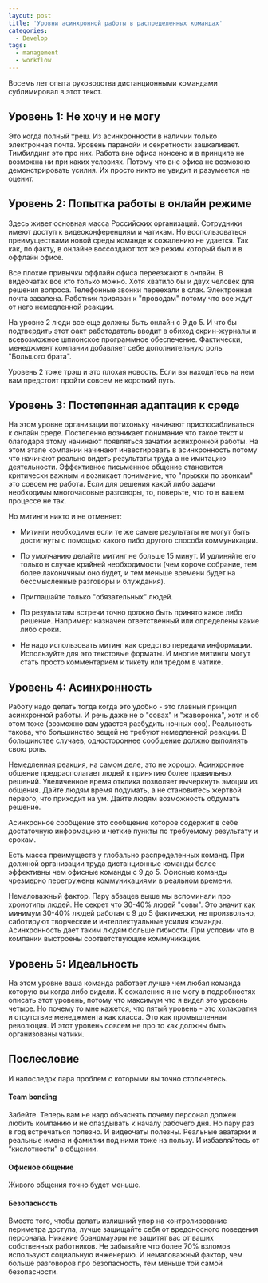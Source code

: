 ```yaml
---
layout: post
title: 'Уровни асинхронной работы в распределенных командах'
categories:
  - Develop
tags:
  - management
  - workflow
---
```


Восемь лет опыта руководства дистанционными командами сублимировал в этот текст.

## Уровень 1: Не хочу и не могу

Это когда полный треш. Из асинхронности в наличии только электронная почта. Уровень паранойи и секретности зашкаливает. Тимбилдинг это про них. Работа вне офиса нонсенс и в принципе не возможна ни при каких условиях. Потому что вне офиса не возможно демонстрировать усилия. Их просто никто не увидит и разумеется не оценит.

## Уровень 2: Попытка работы в онлайн режиме

Здесь живет основная масса Российских организаций. Сотрудники имеют доступ к видеоконференциям и чатикам. Но воспользоваться преимуществами новой среды команде к сожалению не удается. Так как, по факту, в онлайне воссоздают тот же режим который был и в оффлайн офисе.

Все плохие привычки оффлайн офиса переезжают в онлайн. В видеочатах все кто только можно. Хотя хватило бы и двух человек для решения вопроса. Телефонные звонки переехали в слак. Электронная почта завалена. Работник привязан к "проводам" потому что все ждут от него немедленной реакции.

На уровне 2 люди все еще должны быть онлайн с 9 до 5\. И что бы подтвердить этот факт работодатель вводит в обиход скрин-журналы и всевозможное шпионское программное обеспечение. Фактически, менеджмент компании добавляет себе дополнительную роль "Большого брата".

Уровень 2 тоже трэш и это плохая новость. Если вы находитесь на нем вам предстоит пройти совсем не короткий путь.

## Уровень 3: Постепенная адаптация к среде

На этом уровне организации потихоньку начинают приспосабливаться к онлайн среде. Постепенно возникает понимание что такое текст и благодаря этому начинают появляться зачатки асинхронной работы. На этом этапе компании начинают инвестировать в асинхронность потому что начинают реально видеть результаты труда а не имитацию деятельности. Эффективное письменное общение становится критически важным и возникает понимание, что "прыжки по звонкам" это совсем не работа. Если для решения какой либо задачи необходимы многочасовые разговоры, то, поверьте, что то в вашем процессе не так.

Но митинги никто и не отменяет:

* Митинги необходимы если те же самые результаты не могут быть достигнуты с помощью какого либо другого способа коммуникации.

* По умолчанию делайте митинг не больше 15 минут. И удлиняйте его только в случае крайней необходимости (чем короче собрание, тем более лаконичным оно будет, и тем меньше времени будет на бессмысленные разговоры и блуждания).

* Приглашайте только "обязательных" людей.

* По результатам встречи точно должно быть принято какое либо решение. Например: назначен ответственный или определены какие либо сроки.

* Не надо использовать митинг как средство передачи информации. Используйте для это текстовые форматы. И многие митинги могут стать просто комментарием к тикету или тредом в чатике.

## Уровень 4: Асинхронность

Работу надо делать тогда когда это удобно - это главный принцип асинхронной работы. И речь даже не о "совах" и "жаворонка", хотя и об этом тоже (возможно вам удастся разбудить ночных сов). Реальность такова, что большинство вещей не требуют немедленной реакции. В большинстве случаев, одностороннее сообщение должно выполнять свою роль.

Немедленная реакция, на самом деле, это не хорошо. Асинхронное общение предрасполагает людей к принятию более правильных решений. Увеличенное время отклика позволяет вычеркнуть эмоции из общения. Дайте людям время подумать, а не становитесь жертвой первого, что приходит на ум. Дайте людям возможность обдумать решение.

Асинхронное сообщение это сообщение которое содержит в себе достаточную информацию и четкие пункты по требуемому результату и срокам.

Есть масса преимуществ у глобально распределенных команд. При должной организации труда дистанционные команды более эффективны чем офисные команды с 9 до 5\. Офисные команды чрезмерно перегружены коммуникациями в реальном времени.

Немаловажный фактор. Пару абзацев выше мы вспоминали про хронотипы людей. Не секрет что 30-40% людей "совы". Это значит как минимум 30-40% людей работая с 9 до 5 фактически, не произвольно, саботируют творческие и интеллектуальные усилия команды. Асинхронность дает таким людям больше гибкости. При условии что в компании выстроены соответствующие коммуникации.

## Уровень 5: Идеальность

На этом уровне ваша команда работает лучше чем любая команда которую вы когда либо видели. К сожалению я не могу в подробностях описать этот уровень, потому что максимум что я видел это уровень четыре. Но почему то мне кажется, что пятый уровень - это холакратия и отсутствие менеджмента как класса. Это как промышленная революция. И этот уровень совсем не про то как должны быть организованы чатики.

## Послесловие

И напоследок пара проблем с которыми вы точно столкнетесь.

#### Team bonding

Забейте. Теперь вам не надо объяснять почему персонал должен любить компанию и не опаздывать к началу рабочего дня. Но пару раз в год встречаться полезно. И видеочаты полезны. Реальные аватарки и реальные имена и фамилии под ними тоже на пользу. И избавляйтесь от “кислотности” в общении.

#### Офисное общение

Живого общения точно будет меньше.

#### Безопасность

Вместо того, чтобы делать излишний упор на контролирование периметра доступа, лучше защищайте себя от вредоносного поведения персонала. Никакие брандмауэры не защитят вас от ваших собственных работников. Не забывайте что более 70% взломов используют социальную инженерию. И немаловажный фактор, чем больше разговоров про безопасность, тем меньше той самой безопасности.
